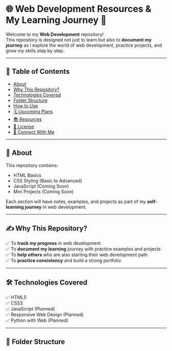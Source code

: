 # 🌐 Web Development Resources & My Learning Journey 🚀

Welcome to my **Web Development** repository!  
This repository is designed not just to learn but also to **document my journey** as I explore the world of web development, practice projects, and grow my skills step by step.

---

## 📑 Table of Contents
- [About](#about)
- [Why This Repository?](#why-this-repository)
- [Technologies Covered](#technologies-covered)
- [Folder Structure](#folder-structure)
- [How to Use](#how-to-use)
- [🗓️ Upcoming Plans](#️upcoming-plans)
- [📚 Resources](#resources)
- [📄 License](#license)
- [🔗 Connect With Me](#connect-with-me)

---

## 📖 About
This repository contains:
- HTML Basics
- CSS Styling (Basic to Advanced)
- JavaScript (Coming Soon)
- Mini Projects (Coming Soon)

Each section will have notes, examples, and projects as part of my **self-learning journey** in web development.

---

## ✍️ Why This Repository?
✅ To **track my progress** in web development  
✅ To **document my learning** journey with practice examples and projects  
✅ To **help others** who are also starting their web development path  
✅ To **practice consistency** and build a strong portfolio  

---

## 🛠 Technologies Covered
✅ HTML5  
✅ CSS3  
✅ JavaScript (Planned)  
✅ Responsive Web Design (Planned)  
✅ Python with Web (Planned)  

---

## 📂 Folder Structure
